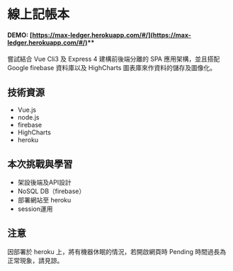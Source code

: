 # 線上記帳本
#### DEMO: [https://max-ledger.herokuapp.com/#/](https://max-ledger.herokuapp.com/#/)**
嘗試結合 Vue Cli3 及 Express 4 建構前後端分離的 SPA 應用架構，並且搭配 Google firebase 資料庫以及 HighCharts 圖表庫來作資料的儲存及圖像化。

## 技術資源
* Vue.js
* node.js
* firebase
* HighCharts
* heroku

## 本次挑戰與學習
* 架設後端及API設計
* NoSQL DB（firebase）
* 部署網站至 heroku
* session運用


## 注意
因部署於 heroku 上，將有機器休眠的情況，若開啟網頁時 Pending 時間過長為正常現象，請見諒。
